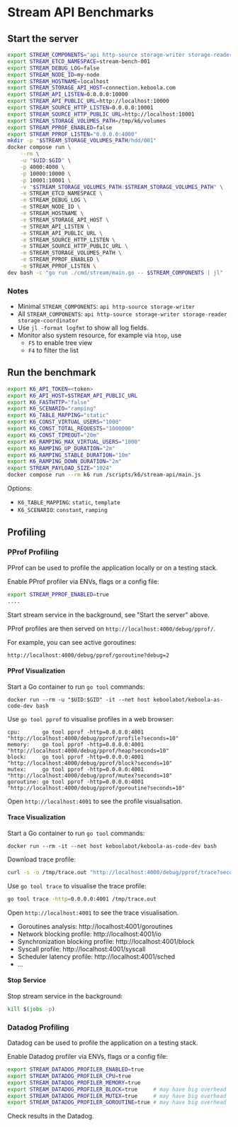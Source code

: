 # Stream API Benchmarks

## Start the server

```sh
export STREAM_COMPONENTS="api http-source storage-writer storage-reader storage-coordinator"
export STREAM_ETCD_NAMESPACE=stream-bench-001
export STREAM_DEBUG_LOG=false
export STREAM_NODE_ID=my-node
export STREAM_HOSTNAME=localhost
export STREAM_STORAGE_API_HOST=connection.keboola.com
export STREAM_API_LISTEN=0.0.0.0:10000
export STREAM_API_PUBLIC_URL=http://localhost:10000
export STREAM_SOURCE_HTTP_LISTEN=0.0.0.0:10001
export STREAM_SOURCE_HTTP_PUBLIC_URL=http://localhost:10001
export STREAM_STORAGE_VOLUMES_PATH=/tmp/k6/volumes
export STREAM_PPROF_ENABLED=false
export STREAM_PPROF_LISTEN="0.0.0.0:4000"
mkdir -p "$STREAM_STORAGE_VOLUMES_PATH/hdd/001"
docker compose run \
    --rm \
    -u "$UID:$GID" \
    -p 4000:4000 \
    -p 10000:10000 \
    -p 10001:10001 \
    -v "$STREAM_STORAGE_VOLUMES_PATH:$STREAM_STORAGE_VOLUMES_PATH" \
    -e STREAM_ETCD_NAMESPACE \
    -e STREAM_DEBUG_LOG \
    -e STREAM_NODE_ID \
    -e STREAM_HOSTNAME \
    -e STREAM_STORAGE_API_HOST \
    -e STREAM_API_LISTEN \
    -e STREAM_API_PUBLIC_URL \
    -e STREAM_SOURCE_HTTP_LISTEN \
    -e STREAM_SOURCE_HTTP_PUBLIC_URL \
    -e STREAM_STORAGE_VOLUMES_PATH \
    -e STREAM_PPROF_ENABLED \
    -e STREAM_PPROF_LISTEN \
dev bash -c "go run ./cmd/stream/main.go -- $STREAM_COMPONENTS | jl"
```

### Notes

- Minimal `STREAM_COMPONENTS`: `api http-source storage-writer`
- All `STREAM_COMPONENTS`: `api http-source storage-writer storage-reader storage-coordinator`
- Use `jl -format logfmt` to show all log fields.
- Monitor also system resource, for example via `htop`, use
  - `F5` to enable tree view
  - `F4` to filter the list

## Run the benchmark

```sh
export K6_API_TOKEN=<token>
export K6_API_HOST=$STREAM_API_PUBLIC_URL
export K6_FASTHTTP="false"
export K6_SCENARIO="ramping"
export K6_TABLE_MAPPING="static"
export K6_CONST_VIRTUAL_USERS="1000"
export K6_CONST_TOTAL_REQUESTS="1000000"
export K6_CONST_TIMEOUT="20m"
export K6_RAMPING_MAX_VIRTUAL_USERS="1000"
export K6_RAMPING_UP_DURATION="2m"
export K6_RAMPING_STABLE_DURATION="10m"
export K6_RAMPING_DOWN_DURATION="2m"
export STREAM_PAYLOAD_SIZE="1024"
docker compose run --rm k6 run /scripts/k6/stream-api/main.js
```

Options:
- `K6_TABLE_MAPPING`: `static`, `template`
- `K6_SCENARIO`: `constant`, `ramping`

## Profiling

### PProf Profiling

PProf can be used to profile the application locally or on a testing stack.

Enable PProf profiler via ENVs, flags or a config file:
```sh
export STREAM_PPROF_ENABLED=true
....
```

Start stream service in the background, see "Start the server" above.

PProf profiles are then served on `http://localhost:4000/debug/pprof/`.

For example, you can see active goroutines:
```
http://localhost:4000/debug/pprof/goroutine?debug=2
```

#### PProf Visualization

Start a Go container to run `go tool` commands:
```
docker run --rm -u "$UID:$GID" -it --net host keboolabot/keboola-as-code-dev bash
```

Use `go tool pprof` to visualise profiles in a web browser:
```
cpu:       go tool pprof -http=0.0.0.0:4001 "http://localhost:4000/debug/pprof/profile?seconds=10"
memory:    go tool pprof -http=0.0.0.0:4001 "http://localhost:4000/debug/pprof/heap?seconds=10"
block:     go tool pprof -http=0.0.0.0:4001 "http://localhost:4000/debug/pprof/block?seconds=10"
mutex:     go tool pprof -http=0.0.0.0:4001 "http://localhost:4000/debug/pprof/mutex?seconds=10"
goroutine: go tool pprof -http=0.0.0.0:4001 "http://localhost:4000/debug/pprof/goroutine?seconds=10"
```

Open `http://localhost:4001` to see the profile visualisation.

#### Trace Visualization

Start a Go container to run `go tool` commands:
```
docker run --rm -it --net host keboolabot/keboola-as-code-dev bash
```

Download trace profile:
```sh
curl -s -o /tmp/trace.out "http://localhost:4000/debug/pprof/trace?seconds=10"
```

Use `go tool trace` to visualise the trace profile:
```sh
go tool trace -http=0.0.0.0:4001 /tmp/trace.out
```

Open `http://localhost:4001` to see the trace visualisation.
- Goroutines analysis: http://localhost:4001/goroutines
- Network blocking profile: http://localhost:4001/io
- Synchronization blocking profile: http://localhost:4001/block
- Syscall profile: http://localhost:4001/syscall
- Scheduler latency profile: http://localhost:4001/sched
- ...

#### Stop Service

Stop stream service in the background:
```sh
kill $(jobs -p)
```


### Datadog Profiling

Datadog can be used to profile the application on a testing stack.

Enable Datadog profiler via ENVs, flags or a config file:
```sh
export STREAM_DATADOG_PROFILER_ENABLED=true
export STREAM_DATADOG_PROFILER_CPU=true
export STREAM_DATADOG_PROFILER_MEMORY=true
export STREAM_DATADOG_PROFILER_BLOCK=true     # may have big overhead
export STREAM_DATADOG_PROFILER_MUTEX=true     # may have big overhead
export STREAM_DATADOG_PROFILER_GOROUTINE=true # may have big overhead
```

Check results in the Datadog.

